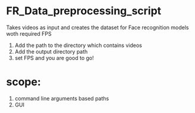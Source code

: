 # FR_Data_preprocessing_script
Takes videos as input and creates the dataset for Face recognition models woth required FPS

1. Add the path to the directory which contains videos 
2. Add the output directory path
3. set FPS and you are good to go!

# scope:
1. command line arguments based paths
2. GUI 
